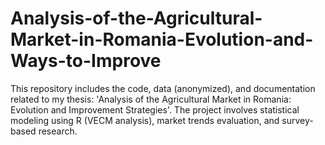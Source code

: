 # Analysis-of-the-Agricultural-Market-in-Romania-Evolution-and-Ways-to-Improve
This repository includes the code, data (anonymized), and documentation related to my thesis: 'Analysis of the Agricultural Market in Romania: Evolution and Improvement Strategies'. The project involves statistical modeling using R (VECM analysis), market trends evaluation, and survey-based research.
